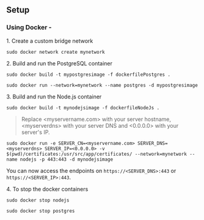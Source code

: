 ## Setup

### Using Docker -

1\. Create a custom bridge network

```plaintext
sudo docker network create mynetwork
```

2\. Build and run the PostgreSQL container

```plaintext
sudo docker build -t mypostgresimage -f dockerfilePostgres .
```

```plaintext
sudo docker run --network=mynetwork --name postgres -d mypostgresimage
```

3\. Build and run the Node.js container

```plaintext
sudo docker build -t mynodejsimage -f dockerfileNodeJs .
```

> Replace \<myservername.com> with your server hostname, \<myserverdns> with your server DNS and \<0.0.0.0> with your server's IP.

```plaintext
sudo docker run -e SERVER_CN=<myservername.com> SERVER_DNS=<myserverdns> SERVER_IP=<0.0.0.0> -v $(pwd)/certificates:/usr/src/app/certificates/ --network=mynetwork --name nodejs -p 443:443 -d mynodejsimage
```

You can now access the endpoints on `https://<SERVER_DNS>:443` or `https://<SERVER_IP>:443`.

4\. To stop the docker containers

```plaintext
sudo docker stop nodejs
```

```plaintext
sudo docker stop postgres
```